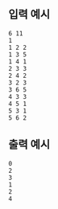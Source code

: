 ## 입력 예시
~~~
6 11
1
1 2 2
1 3 5
1 4 1
2 3 3
2 4 2
3 2 3
3 6 5
4 3 3
4 5 1
5 3 1
5 6 2
~~~

## 출력 예시
~~~
0
2
3 
1
2
4
~~~